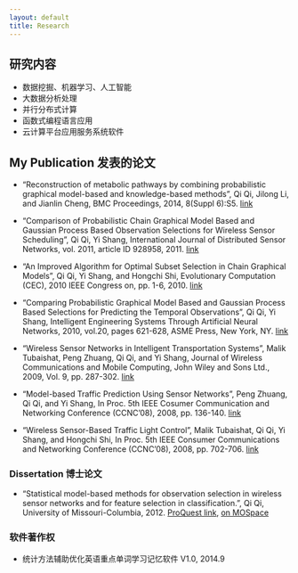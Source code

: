 ```yaml
---
layout: default
title: Research
---
```


## 研究内容

 
 - 数据挖掘、机器学习、人工智能
 - 大数据分析处理
 - 并行分布式计算
 - 函数式编程语言应用
 - 云计算平台应用服务系统软件


## My Publication 发表的论文

* “Reconstruction of metabolic pathways by combining probabilistic graphical model-based and knowledge-based methods”, Qi Qi, Jilong Li, and Jianlin Cheng, BMC Proceedings, 2014, 8(Suppl 6):S5. [link](http://www.biomedcentral.com/1753-6561/8/S6/S5)

* “Comparison of Probabilistic Chain Graphical Model Based and Gaussian Process Based Observation Selections for Wireless Sensor Scheduling”, Qi Qi, Yi Shang, International Journal of Distributed Sensor Networks, vol. 2011, article ID 928958, 2011. [link](http://www.hindawi.com/journals/ijdsn/2011/928958/)

* “An Improved Algorithm for Optimal Subset Selection in Chain Graphical Models”, Qi Qi, Yi Shang, and Hongchi Shi, Evolutionary Computation (CEC), 2010 IEEE Congress on, pp. 1-6, 2010. [link](http://ieeexplore.ieee.org/xpl/articleDetails.jsp?arnumber=5586022)

* “Comparing Probabilistic Graphical Model Based and Gaussian Process Based Selections for Predicting the Temporal Observations”, Qi Qi, Yi Shang, Intelligent Engineering Systems Through Artificial Neural Networks, 2010, vol.20, pages 621-628, ASME Press, New York, NY. [link](http://ebooks.asmedigitalcollection.asme.org/content.aspx?bookid=316&sectionid=38783068)

* “Wireless Sensor Networks in Intelligent Transportation Systems”, Malik Tubaishat, Peng Zhuang, Qi Qi, and Yi Shang, Journal of Wireless Communications and Mobile Computing, John Wiley and Sons Ltd., 2009, Vol. 9, pp. 287-302. [link](http://onlinelibrary.wiley.com/doi/10.1002/wcm.616/abstract)

* “Model-based Traffic Prediction Using Sensor Networks”, Peng Zhuang, Qi Qi, and Yi Shang, In Proc. 5th IEEE Cosumer Communication and Networking Conference (CCNC’08), 2008, pp. 136-140. [link](http://ieeexplore.ieee.org/xpl/articleDetails.jsp?arnumber=4446336)

* “Wireless Sensor-Based Traffic Light Control”, Malik Tubaishat, Qi Qi, Yi Shang, and Hongchi Shi, In Proc. 5th IEEE Consumer Communications and Networking Conference (CCNC’08), 2008, pp. 702-706. [link](http://ieeexplore.ieee.org/xpl/articleDetails.jsp?arnumber=4446459)

### Dissertation 博士论文

* “Statistical model-based methods for observation selection in wireless sensor networks and for feature selection in classification.”, Qi Qi, University of Missouri-Columbia, 2012. [ProQuest link](http://gradworks.umi.com/35/30/3530891.html),    [on MOSpace](https://mospace.umsystem.edu/xmlui/handle/10355/15111)


### 软件著作权

* 统计方法辅助优化英语重点单词学习记忆软件 V1.0, 2014.9

